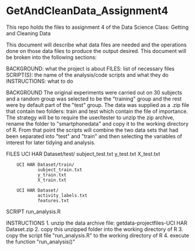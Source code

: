# GetAndCleanData_Assignment4
This repo holds the files to assignment 4 of the Data Science Class: Getting and Cleaning Data

This document will describe what data files are needed and the operations done on those data files to produce the output desired. This document will be broken into the following sections:

BACKGROUND: what the project is about
FILES: list of necessary files
SCRIPT(S): the name of the analysis/code scripts and what they do
INSTRUCTIONS: what to do

BACKGROUND
        The original experiments were carried out on 30 subjects and a random group was selected to be the "training" group and the rest were by default part of the "test" group. The data was supplied as a .zip file that contain two folders: train and test which contain the file of importance. The strategy will be to require the user/tester to unzip the zip archive, rename the folder to "smartphonedata" and copy it to the working directory of R. From that point the scripts will combine the two data sets that had been separated into "test" and "train" and then selecting the variables of interest for later tidying and analysis.

FILES
        UCI HAR Dataset/test/
                subject_test.txt
                y_test.txt
                X_test.txt
        
        UCI HAR Dataset/train/
                subject_train.txt
                y_train.txt
                X_train.txt
        
        UCI HAR Dataset/
                activity_labels.txt
                features.txt

SCRIPT
        run_analysis.R

INSTRUCTIONS
        1. unzip the data archive file: getdata-projectfiles-UCI HAR Dataset.zip
        2. copy this unzipped folder into the working directory of R
        3. copy the script file "run_analysis.R" to the working directory of R
        4. execute the function "run_analysis()"
